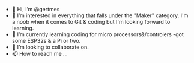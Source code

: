 - 👋 Hi, I’m @gertmes
- 👀 I’m interested in everything that falls under the "Maker" category. I'm a noob when it comes to Git & coding but I'm looking forward to learning.
- 🌱 I’m currently learning coding for micro processors&/controlers -got some ESP32s & a Pi or two.
- 💞️ I’m looking to collaborate on.
- 📫 How to reach me ...

<!---
gertmes/gertmes is a ✨ special ✨ repository because its `README.md` (this file) appears on your GitHub profile.
You can click the Preview link to take a look at your changes.
--->
